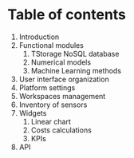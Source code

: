 # Table of contents
1. Introduction
1. Functional modules
   1. TStorage NoSQL database
   1. Numerical models
   1. Machine Learning methods
1. User interface organization
1. Platform settings
1. Workspaces management
1. Inventory of sensors
1. Widgets
   1. Linear chart
   1. Costs calculations
   1. KPIs
1. API
